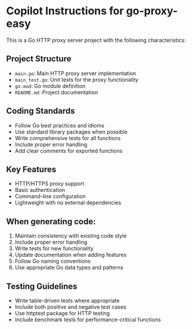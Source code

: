 <!-- Use this file to provide workspace-specific custom instructions to Copilot. For more details, visit https://code.visualstudio.com/docs/copilot/copilot-customization\#_use-a-githubcopilotinstructionsmd-file -->

# Copilot Instructions for go-proxy-easy

This is a Go HTTP proxy server project with the following characteristics:

## Project Structure
- `main.go`: Main HTTP proxy server implementation
- `main_test.go`: Unit tests for the proxy functionality
- `go.mod`: Go module definition
- `README.md`: Project documentation

## Coding Standards
- Follow Go best practices and idioms
- Use standard library packages when possible
- Write comprehensive tests for all functions
- Include proper error handling
- Add clear comments for exported functions

## Key Features
- HTTP/HTTPS proxy support
- Basic authentication
- Command-line configuration
- Lightweight with no external dependencies

## When generating code:
1. Maintain consistency with existing code style
2. Include proper error handling
3. Write tests for new functionality
4. Update documentation when adding features
5. Follow Go naming conventions
6. Use appropriate Go data types and patterns

## Testing Guidelines
- Write table-driven tests where appropriate
- Include both positive and negative test cases
- Use httptest package for HTTP testing
- Include benchmark tests for performance-critical functions

